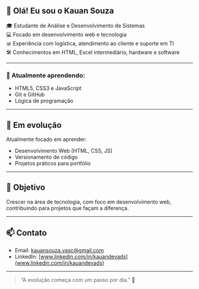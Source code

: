 ## 👋 Olá! Eu sou o Kauan Souza

🎓 Estudante de Análise e Desenvolvimento de Sistemas  
💻 Focado em desenvolvimento web e tecnologia  
📊 Experiência com logística, atendimento ao cliente e suporte em TI  
🛠️ Conhecimentos em HTML, Excel intermediário, hardware e software  

---

### 🚀 Atualmente aprendendo:
- HTML5, CSS3 e JavaScript  
- Git e GitHub  
- Lógica de programação  

---

## 🚀 Em evolução

Atualmente focado em aprender:

- Desenvolvimento Web (HTML, CSS, JS)  
- Versionamento de código  
- Projetos práticos para portfólio  

---

## 🎯 Objetivo

Crescer na área de tecnologia, com foco em desenvolvimento web, contribuindo para projetos que façam a diferença.

---

## 📫 Contato

- Email: kauansouza.vasc@gmail.com  
- LinkedIn: [www.linkedin.com/in/kauandevads](www.linkedin.com/in/kauandevads)

---

> “A evolução começa com um passo por dia.” 🚀
